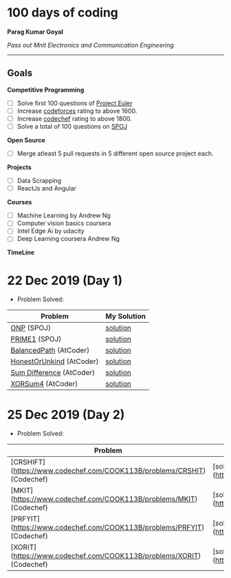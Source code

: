 
# 100 days of coding

**Parag Kumar Goyal**

*Pass out Mnit Electronics and Communication Engineering*

---

## Goals

**Competitive Programming**
- [ ] Solve first 100 questions of [Project Euler](https://projecteuler.net)
- [ ] Increase [codeforces](https://codeforces.com/profile/Parag12) rating to above 1600.
- [ ] Increase [codechef](https://www.codechef.com/users/parag_12) rating to above 1800.
- [ ] Solve a total of 100 questions on [SPOJ](https://www.spoj.com/users/paraggoyal)

**Open Source**
- [ ] Merge atleast 5 pull requests in 5 different open source project each.

**Projects**
- [ ] Data Scrapping
- [ ] ReactJs and Angular

**Courses**
- [ ] Machine Learning by Andrew Ng
- [ ] Computer vision basics coursera
- [ ] Intel Edge Ai by udacity
- [ ] Deep Learning coursera Andrew Ng

**TimeLine**
# 22 Dec 2019 (Day 1)

- Problem Solved:

|**Problem**| **My Solution**|
|-----------|----------------|
| [ONP](https://www.spoj.com/problems/ONP/) (SPOJ) | [solution](https://github.com/Codeshows/100DaysOfCode/blob/master/paraggoyal28/SPOJ/ONP.cpp)|
| [PRIME1](https://www.spoj.com/problems/PRIME1/) (SPOJ) | [solution](https://github.com/Codeshows/100DaysOfCode/blob/master/paraggoyal28/SPOJ/PRIME1.cpp)|
| [BalancedPath](https://atcoder.jp/contests/abc147/tasks/abc147_e) (AtCoder)| [solution](https://github.com/Codeshows/100DaysOfCode/blob/master/paraggoyal28/AtCoder/BalancedPath.cpp)|
| [HonestOrUnkind](https://atcoder.jp/contests/abc147/tasks/abc147_c) (AtCoder)| [solution](https://github.com/Codeshows/100DaysOfCode/blob/master/paraggoyal28/AtCoder/HonestOrUnkind.cpp)|
| [Sum Difference](https://atcoder.jp/contests/abc147/tasks/abc147_f) (AtCoder)| [solution](https://github.com/Codeshows/100DaysOfCode/blob/master/paraggoyal28/AtCoder/SumDifference.py)|
| [XORSum4](https://atcoder.jp/contests/abc147/tasks/abc147_d) (AtCoder)| [solution](https://github.com/Codeshows/100DaysOfCode/blob/master/paraggoyal28/AtCoder/XORSum4.cpp)|


# 25 Dec 2019 (Day 2)

- Problem Solved:

|**Problem**|**My solution**|
|-----------|----------------|
| [CRSHIFT] (https://www.codechef.com/COOK113B/problems/CRSHIT) (Codechef) | [solution] (https://github.com/Codeshows/100DaysOfCode/blob/master/paraggoyal28/codechef/CRSHIT.cpp)|
| [MKIT] (https://www.codechef.com/COOK113B/problems/MKIT) (Codechef) | [solution] (https://github.com/Codeshows/100DaysOfCode/blob/master/paraggoyal28/codechef/MKIT.cpp)|
| [PRFYIT] (https://www.codechef.com/COOK113B/problems/PRFYIT) (Codechef) | [solution] (https://github.com/Codeshows/100DaysOfCode/blob/master/paraggoyal28/codechef/PRFYIT.cpp)|
| [XORIT] (https://www.codechef.com/COOK113B/problems/XORIT) (Codechef) | [solution] (https://github.com/Codeshows/100DaysOfCode/blob/master/paraggoyal28/codechef/XORIT.cpp)|
